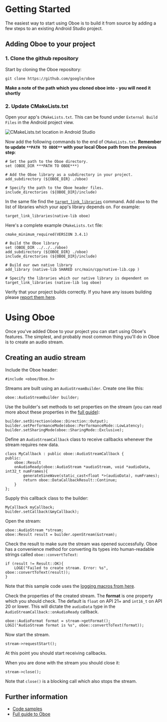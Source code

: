 # Getting Started
The easiest way to start using Oboe is to build it from source by adding a few steps to an existing Android Studio project.

## Adding Oboe to your project

### 1. Clone the github repository 
Start by cloning the Oboe repository: 

    git clone https://github.com/google/oboe

**Make a note of the path which you cloned oboe into - you will need it shortly**

### 2. Update CMakeLists.txt
Open your app's `CMakeLists.txt`. This can be found under `External Build Files` in the Android project view. 

![CMakeLists.txt location in Android Studio](cmakelists-location-in-as.png "CMakeLists.txt location in Android Studio")

Now add the following commands to the end of `CMakeLists.txt`. **Remember to update `**PATH TO OBOE**` with your local Oboe path from the previous step**:

    # Set the path to the Oboe directory.
    set (OBOE_DIR ***PATH TO OBOE***) 
    
    # Add the Oboe library as a subdirectory in your project.
    add_subdirectory (${OBOE_DIR} ./oboe) 
    
    # Specify the path to the Oboe header files.
    include_directories (${OBOE_DIR}/include)  


In the same file find the [`target_link_libraries`](https://cmake.org/cmake/help/latest/command/target_link_libraries.html) command. 
Add `oboe` to the list of libraries which your app's library depends on. For example:

    target_link_libraries(native-lib oboe)

Here's a complete example `CMakeLists.txt` file:

    cmake_minimum_required(VERSION 3.4.1)

    # Build the Oboe library
    set (OBOE_DIR ../../../oboe)  
    add_subdirectory (${OBOE_DIR} ./oboe) 
    include_directories (${OBOE_DIR}/include)

    # Build our own native library
    add_library (native-lib SHARED src/main/cpp/native-lib.cpp )

    # Specify the libraries which our native library is dependent on
    target_link_libraries (native-lib log oboe)

Verify that your project builds correctly. If you have any issues building please [report them here](issues/new).

# Using Oboe
Once you've added Oboe to your project you can start using Oboe's features. The simplest, and probably most common thing you'll do in Oboe is to create an audio stream. 

## Creating an audio stream
Include the Oboe header:

    #include <oboe/Oboe.h>

Streams are built using an `AudioStreamBuilder`. Create one like this:

    oboe::AudioStreamBuilder builder;

Use the builder's set methods to set properties on the stream (you can read more about these properties in the [full guide](FullGuide.md)):

    builder.setDirection(oboe::Direction::Output);
    builder.setPerformanceMode(oboe::PerformanceMode::LowLatency);
    builder.setSharingMode(oboe::SharingMode::Exclusive);

Define an `AudioStreamCallback` class to receive callbacks whenever the stream requires new data.

    class MyCallback : public oboe::AudioStreamCallback {
    public:
        oboe::Result
        onAudioReady(oboe::AudioStream *audioStream, void *audioData, int32_t numFrames){
            generateSineWave(static_cast<float *>(audioData), numFrames);
            return oboe::DataCallbackResult::Continue;
        }
    };

Supply this callback class to the builder:

    MyCallback myCallback;
    builder.setCallback(&myCallback);

Open the stream:

    oboe::AudioStream *stream;
    oboe::Result result = builder.openStream(&stream);

Check the result to make sure the stream was opened successfully. Oboe has a convenience method for converting its types into human-readable strings called `oboe::convertToText`:

    if (result != Result::OK){
        LOGE("Failed to create stream. Error: %s", oboe::convertToText(result));
    }

Note that this sample code uses the [logging macros from here](https://github.com/googlesamples/android-audio-high-performance/blob/master/debug-utils/logging_macros.h).

Check the properties of the created stream. The **format** is one property which you should check. The default is `float` on API 21+ and `int16_t` on API 20 or lower. This will dictate the `audioData` type in the `AudioStreamCallback::onAudioReady` callback.

    oboe::AudioFormat format = stream->getFormat();
    LOGI("AudioStream format is %s", oboe::convertToText(format));

Now start the stream. 

    stream->requestStart();

At this point you should start receiving callbacks.

When you are done with the stream you should close it:

    stream->close();

Note that `close()` is a blocking call which also stops the stream.

## Further information
- [Code samples](https://github.com/googlesamples/android-audio-high-performance/tree/master/oboe)
- [Full guide to Oboe](FullGuide.md)
